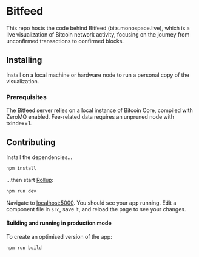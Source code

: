 # Bitfeed

This repo hosts the code behind Bitfeed (bits.monospace.live), which is a live visualization of Bitcoin network activity, focusing on the journey from unconfirmed transactions to confirmed blocks.

## Installing

Install on a local machine or hardware node to run a personal copy of the visualization.

### Prerequisites

The Bitfeed server relies on a local instance of Bitcoin Core, compiled with ZeroMQ enabled. Fee-related data requires an unpruned node with txindex=1. 

## Contributing

Install the dependencies...

```bash
npm install
```

...then start [Rollup](https://rollupjs.org):

```bash
npm run dev
```

Navigate to [localhost:5000](http://localhost:5000). You should see your app running. Edit a component file in `src`, save it, and reload the page to see your changes.



#### Building and running in production mode

To create an optimised version of the app:

```bash
npm run build
```